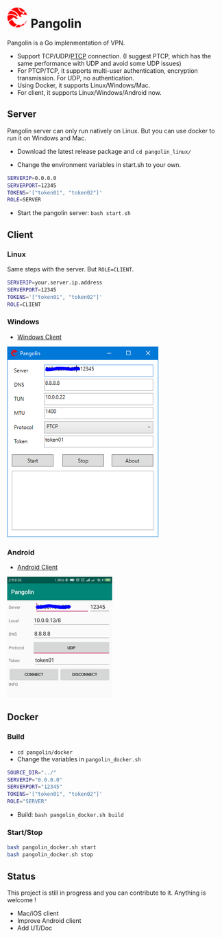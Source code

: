 # ![logo](imgs/logo.png?raw=true)   Pangolin

Pangolin is a Go implenmentation of VPN. 
* Support TCP/UDP/[PTCP](https://github.com/xitongsys/ptcp) connection. (I suggest PTCP, which has the same performance with UDP and avoid some UDP issues)
* For PTCP/TCP, it supports multi-user authentication, encryption transmission. For UDP, no authentication.
* Using Docker, it supports Linux/Windows/Mac.
* For client, it supports Linux/Windows/Android now.

## Server 
Pangolin server can only run natively on Linux. But you can use docker to run it on Windows and Mac.

* Download the latest release package and ```cd pangolin_linux/``` 

* Change the environment variables in start.sh to your own.

```bash
SERVERIP=0.0.0.0
SERVERPORT=12345
TOKENS='["token01", "token02"]'
ROLE=SERVER
```

* Start the pangolin server:  ```bash start.sh```

## Client

### Linux
Same steps with the server. But ```ROLE=CLIENT```.
```bash
SERVERIP=your.server.ip.address
SERVERPORT=12345
TOKENS='["token01", "token02"]'
ROLE=CLIENT
```

### Windows
* [Windows Client](https://github.com/xitongsys/pangolin-win)

![Windows Client](imgs/win.png?raw=true)

### Android
* [Android Client](https://github.com/xitongsys/pangolin-android)

![Android Client](imgs/android.png?raw=true)

## Docker

### Build 
* ```cd pangolin/docker```
* Change the variables in ```pangolin_docker.sh```

```bash
SOURCE_DIR="../"
SERVERIP="0.0.0.0"
SERVERPORT="12345"
TOKENS='["token01", "token02"]'
ROLE="SERVER"
```

* Build:  ```bash pangolin_docker.sh build```


### Start/Stop
```bash
bash pangolin_docker.sh start
bash pangolin_docker.sh stop
```

## Status
This project is still in progress and you can contribute to it. Anything is welcome !
* Mac/iOS client
* Improve Android client
* Add UT/Doc


